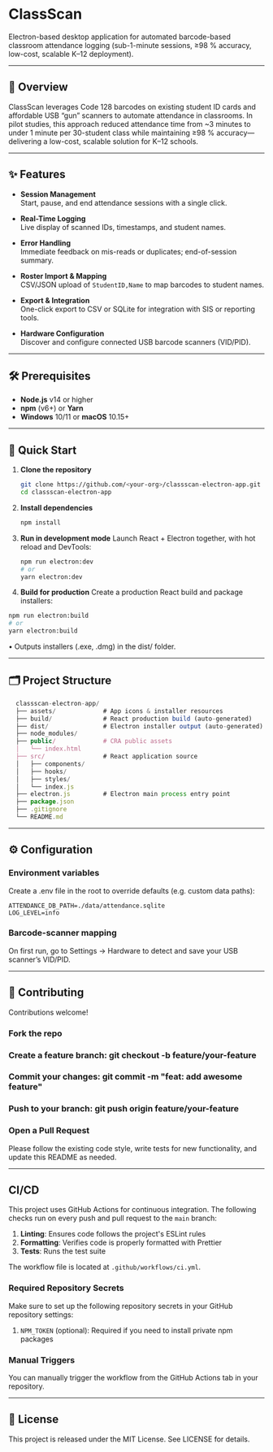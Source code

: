 # ClassScan

Electron-based desktop application for automated barcode-based classroom attendance logging (sub-1-minute sessions, ≥98 % accuracy, low-cost, scalable K–12 deployment).

---

## 📖 Overview

ClassScan leverages Code 128 barcodes on existing student ID cards and affordable USB “gun” scanners to automate attendance in classrooms. In pilot studies, this approach reduced attendance time from ~3 minutes to under 1 minute per 30-student class while maintaining ≥98 % accuracy—delivering a low-cost, scalable solution for K–12 schools.

---

## ✨ Features

- **Session Management**  
  Start, pause, and end attendance sessions with a single click.

- **Real-Time Logging**  
  Live display of scanned IDs, timestamps, and student names.

- **Error Handling**  
  Immediate feedback on mis-reads or duplicates; end-of-session summary.

- **Roster Import & Mapping**  
  CSV/JSON upload of `StudentID,Name` to map barcodes to student names.

- **Export & Integration**  
  One-click export to CSV or SQLite for integration with SIS or reporting tools.

- **Hardware Configuration**  
  Discover and configure connected USB barcode scanners (VID/PID).

---

## 🛠 Prerequisites

- **Node.js** v14 or higher  
- **npm** (v6+) or **Yarn**  
- **Windows** 10/11 or **macOS** 10.15+  

---

## 🚀 Quick Start

1. **Clone the repository**  
   ```bash
   git clone https://github.com/<your-org>/classscan-electron-app.git
   cd classscan-electron-app
   ```

2. **Install dependencies**
   ```bash
   npm install
   ```

3. **Run in development mode**
Launch React + Electron together, with hot reload and DevTools:
   ```bash
   npm run electron:dev
   # or
   yarn electron:dev
   ```

4. **Build for production**
Create a production React build and package installers:
  ```bash
  npm run electron:build
  # or
  yarn electron:build
  ```

• Outputs installers (.exe, .dmg) in the dist/ folder.

---

## 🗂 Project Structure
  ```javascript
    classscan-electron-app/
    ├── assets/             # App icons & installer resources
    ├── build/              # React production build (auto-generated)
    ├── dist/               # Electron installer output (auto-generated)
    ├── node_modules/       
    ├── public/             # CRA public assets
    │   └── index.html
    ├── src/                # React application source
    │   ├── components/
    │   ├── hooks/
    │   ├── styles/
    │   └── index.js
    ├── electron.js         # Electron main process entry point
    ├── package.json
    ├── .gitignore
    └── README.md
  ```

---

## ⚙️ Configuration

### Environment variables
Create a .env file in the root to override defaults (e.g. custom data paths):

```env
ATTENDANCE_DB_PATH=./data/attendance.sqlite
LOG_LEVEL=info
```

### Barcode-scanner mapping
On first run, go to Settings → Hardware to detect and save your USB scanner’s VID/PID.

---

## 🤝 Contributing 
Contributions welcome!

### Fork the repo

### Create a feature branch: git checkout -b feature/your-feature

### Commit your changes: git commit -m "feat: add awesome feature"

### Push to your branch: git push origin feature/your-feature

### Open a Pull Request

Please follow the existing code style, write tests for new functionality, and update this README as needed.

---

## CI/CD

This project uses GitHub Actions for continuous integration. The following checks run on every push and pull request to the `main` branch:

1. **Linting**: Ensures code follows the project's ESLint rules
2. **Formatting**: Verifies code is properly formatted with Prettier
3. **Tests**: Runs the test suite

The workflow file is located at `.github/workflows/ci.yml`.

### Required Repository Secrets

Make sure to set up the following repository secrets in your GitHub repository settings:

1. `NPM_TOKEN` (optional): Required if you need to install private npm packages

### Manual Triggers

You can manually trigger the workflow from the GitHub Actions tab in your repository.

---

## 📄 License
This project is released under the MIT License. See LICENSE for details.
